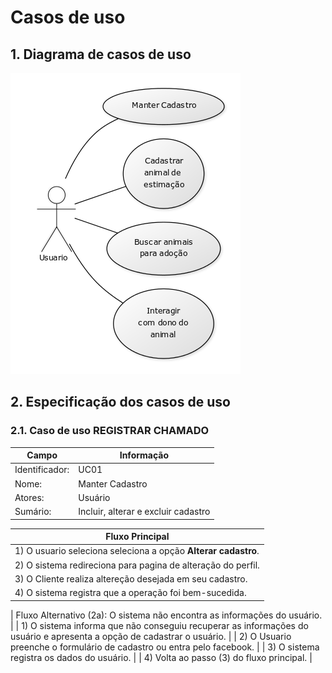 # Casos de uso

## 1. Diagrama de casos de uso


![Dagrama dos casos de uso](caso_de_uso.png)

## 2. Especificação dos casos de uso

### 2.1. Caso de uso **REGISTRAR CHAMADO**

| Campo          | Informação        |
|---|---|
| Identificador: | UC01              |
| Nome:          | Manter Cadastro |
| Atores:        | Usuário |
| Sumário:       | Incluir, alterar e excluir cadastro |

| Fluxo Principal |
|---|
| 1) O usuario seleciona seleciona a opção **Alterar cadastro**. |
| 2) O sistema redireciona para pagina de alteração do perfil.                   |
| 3) O Cliente realiza altereção desejada em seu cadastro. |
| 4) O sistema registra que a operação foi bem-sucedida. |

| Fluxo Alternativo (2a): O sistema não encontra as informações do usuário. |
| 1) O sistema informa que não conseguiu recuperar as informações do usuário e apresenta a opção de cadastrar o usuário. |
| 2) O Usuario preenche o formulário de cadastro ou entra pelo facebook. |
| 3) O sistema registra os dados do usuário. |
| 4) Volta ao passo (3) do fluxo principal. |


